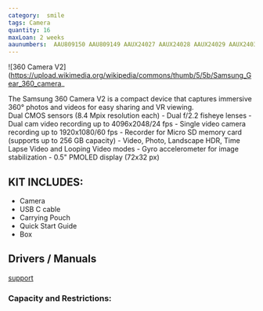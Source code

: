 ```yaml
---
category:  smile
tags: Camera
quantity: 16
maxLoan: 2 weeks
aaunumbers:  AAU809150 AAU809149 AAUX24027 AAUX24028 AAUX24029 AAUX24030 AAUX24031 AAUX25033 AAUX25034 AAUX25035 AAUX25036 AAUX25037 AAUCPH0649 AAUCPH0650 AAUCPH0651 AAUCPH0652
---
```

![360 Camera V2](https://upload.wikimedia.org/wikipedia/commons/thumb/5/5b/Samsung_Gear_360_camera_

The Samsung 360 Camera V2 is a compact device that captures immersive 360° photos and videos for easy sharing and VR viewing.<br>Dual CMOS sensors (8.4 Mpix resolution each) - Dual f/2.2 fisheye lenses - Dual cam video recording up to 4096x2048/24 fps - Single video camera recording up to 1920x1080/60 fps - Recorder for Micro SD memory card (supports up to 256 GB capacity) - Video, Photo, Landscape HDR, Time Lapse Video and Looping Video modes - Gyro accelerometer for image stabilization - 0.5" PMOLED display (72x32 px)
## KIT INCLUDES:
-  Camera 
-  USB C cable 
-  Carrying Pouch 
-  Quick Start Guide 
-  Box

## Drivers / Manuals
[support](https://www.samsung.com/dk/support/model/SM-R210NZWANEE/)



### Capacity and Restrictions:
